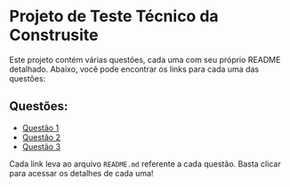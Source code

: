 # Projeto de Teste Técnico da Construsite
Este projeto contém várias questões, cada uma com seu próprio README detalhado. Abaixo, você pode encontrar os links para cada uma das questões:

## Questões:

- [Questão 1](Questão%201)
- [Questão 2](Questão%202)
- [Questão 3](Questão%203)

Cada link leva ao arquivo `README.md` referente a cada questão. Basta clicar para acessar os detalhes de cada uma!


